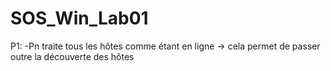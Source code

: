 # SOS_Win_Lab01

P1: -Pn traite tous les hôtes comme étant en ligne -> cela permet de passer outre la découverte des hôtes

